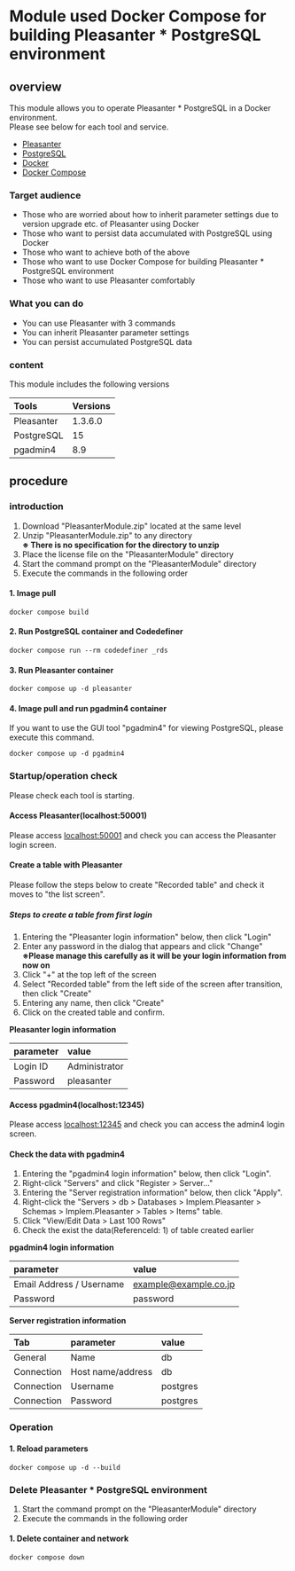 # Module used Docker Compose for building Pleasanter * PostgreSQL environment

## overview

This module allows you to operate Pleasanter * PostgreSQL in a Docker environment.  
Please see below for each tool and service.  

* [Pleasanter](https://pleasanter.org/purpose)  
* [PostgreSQL](https://www.postgresql.jp/document/)  
* [Docker](https://www.docker.com/)  
* [Docker Compose](https://github.com/docker/compose)  

### Target audience

* Those who are worried about how to inherit parameter settings due to version upgrade etc. of Pleasanter using Docker  
* Those who want to persist data accumulated with PostgreSQL using Docker  
* Those who want to achieve both of the above  
* Those who want to use Docker Compose for building Pleasanter * PostgreSQL environment  
* Those who want to use Pleasanter comfortably  

### What you can do

* You can use Pleasanter with 3 commands  
* You can inherit Pleasanter parameter settings  
* You can persist accumulated PostgreSQL data  

### content

This module includes the following versions  

|Tools|Versions|
|:----|:----|
|Pleasanter|1.3.6.0|
|PostgreSQL|15|
|pgadmin4|8.9|

## procedure

### introduction

1. Download "PleasanterModule.zip" located at the same level  
2. Unzip "PleasanterModule.zip" to any directory  
    **※ There is no specification for the directory to unzip**  
3. Place the license file on the "PleasanterModule" directory  
4. Start the command prompt on the "PleasanterModule" directory  
5. Execute the commands in the following order  

#### 1. Image pull

```CMD
docker compose build
```

#### 2. Run PostgreSQL container and Codedefiner

```CMD
docker compose run --rm codedefiner _rds
```

#### 3. Run Pleasanter container

```CMD
docker compose up -d pleasanter
```

#### 4. Image pull and run pgadmin4 container

If you want to use the GUI tool "pgadmin4" for viewing PostgreSQL, please execute this command.  

```CMD
docker compose up -d pgadmin4
```

### Startup/operation check

Please check each tool is starting.  

#### Access Pleasanter(localhost:50001)

Please access [localhost:50001](http://localhost:50001/) and check you can access the Pleasanter login screen.  

#### Create a table with Pleasanter

Please follow the steps below to create "Recorded table" and check it moves to "the list screen".  

##### Steps to create a table from first login

1. Entering the "Pleasanter login information" below, then click "Login"  
2. Enter any password in the dialog that appears and click "Change"  
    **※Please manage this carefully as it will be your login information from now on**  
3. Click "+" at the top left of the screen  
4. Select "Recorded table" from the left side of the screen after transition, then click "Create"  
5. Entering any name, then click "Create"  
6. Click on the created table and confirm.  

**Pleasanter login information**  

|parameter|value|
|:----|:----|
|Login ID|Administrator|
|Password|pleasanter|

#### Access pgadmin4(localhost:12345)

Please access [localhost:12345](http://localhost:12345/) and check you can access the admin4 login screen.  

#### Check the data with pgadmin4

1. Entering the "pgadmin4 login information" below, then click "Login".  
2. Right-click "Servers" and click "Register > Server..."  
3. Entering the "Server registration information" below, then click "Apply".  
4. Right-click the "Servers > db > Databases > Implem.Pleasanter > Schemas > Implem.Pleasanter > Tables > Items" table.  
5. Click "View/Edit Data > Last 100 Rows"  
6. Check the exist the data(ReferenceId: 1) of table created earlier  

**pgadmin4 login information**  

|parameter|value|
|:----|:----|
|Email Address / Username|<example@example.co.jp>|
|Password|password|

**Server registration information**  

|Tab|parameter|value|
|:----|:----|:----|
|General|Name|db|
|Connection|Host name/address|db|
|Connection|Username|postgres|
|Connection|Password|postgres|

### Operation

#### 1. Reload parameters

```CMD
docker compose up -d --build
```

### Delete Pleasanter * PostgreSQL environment

1. Start the command prompt on the "PleasanterModule" directory  
2. Execute the commands in the following order  

#### 1. Delete container and network

```CMD
docker compose down
```
